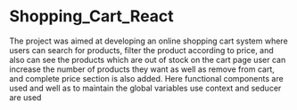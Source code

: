 # Shopping_Cart_React

The project was aimed at developing an online shopping cart system where users can search for products, 
filter the product according to price, and also can see the products which are out of stock on the cart page user can increase the number of products they want as well as remove from cart, 
and complete price section is also added. Here functional components are used and well as to maintain the global variables use context and seducer are used
